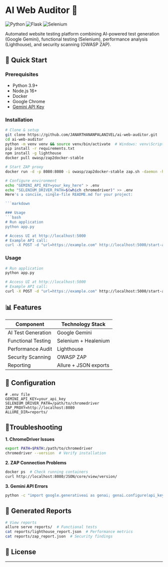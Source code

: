 # AI Web Auditor 🤖

![Python](https://img.shields.io/badge/Python-3.9%2B-blue)
![Flask](https://img.shields.io/badge/Flask-2.0%2B-lightgrey)
![Selenium](https://img.shields.io/badge/Selenium-4.0%2B-orange)

Automated website testing platform combining AI-powered test generation (Google Gemini), functional testing (Selenium), performance analysis (Lighthouse), and security scanning (OWASP ZAP).

## 🚀 Quick Start

### Prerequisites
- Python 3.9+
- Node.js 16+
- Docker
- Google Chrome
- [Gemini API Key](https://aistudio.google.com/app/apikey)

### Installation
```bash
# Clone & setup
git clone https://github.com/JANARTHANANPALANIVEL/ai-web-auditor.git
cd ai-web-auditor
python -m venv venv && source venv/bin/activate  # Windows: venv\Scripts\activate
pip install -r requirements.txt
npm install -g lighthouse
docker pull owasp/zap2docker-stable

# Start ZAP proxy
docker run -d -p 8080:8080 -i owasp/zap2docker-stable zap.sh -daemon -host 0.0.0.0 -port 8080 -config api.disablekey=true

# Configure environment
echo "GEMINI_API_KEY=your_key_here" > .env
echo "SELENIUM_DRIVER_PATH=$(which chromedriver)" >> .env
Here's a concise, single-file README.md for your project:

```markdown

### Usage
```bash
# Run application
python app.py

# Access UI at http://localhost:5000
# Example API call:
curl -X POST -d "url=https://example.com" http://localhost:5000/start-audit
```
### Usage
```bash
# Run application
python app.py

# Access UI at http://localhost:5000
# Example API call:
curl -X POST -d "url=https://example.com" http://localhost:5000/start-audit
```

## 📊 Features
| Component          | Technology Stack      |
|--------------------|-----------------------|
| AI Test Generation | Google Gemini         |
| Functional Testing | Selenium + Healenium  |
| Performance Audit  | Lighthouse            |
| Security Scanning  | OWASP ZAP             |
| Reporting          | Allure + JSON exports |

## 🔧 Configuration
```env
# .env file
GEMINI_API_KEY=your_api_key
SELENIUM_DRIVER_PATH=/path/to/chromedriver
ZAP_PROXY=http://localhost:8080
ALLURE_DIR=reports/
```

## 📍Troubleshooting
**1. ChromeDriver Issues**
```bash
export PATH=$PATH:/path/to/chromedriver
chromedriver --version  # Verify installation
```

**2. ZAP Connection Problems**
```bash
docker ps  # Check running containers
curl http://localhost:8080/JSON/core/view/version/
```

**3. Gemini API Errors**
```bash
python -c "import google.generativeai as genai; genai.configure(api_key='YOUR_KEY'); print(genai.list_models())"
```

## 📂 Generated Reports
```bash
# View reports
allure serve reports/  # Functional tests
cat reports/lighthouse_report.json  # Performance metrics
cat reports/zap_report.json  # Security findings
```

## 📜 License


---
